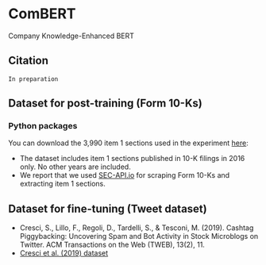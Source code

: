 # ComBERT
Company Knowledge-Enhanced BERT

## Citation
```
In preparation
```

## Dataset for post-training (Form 10-Ks)

### Python packages
You can download the 3,990 item 1 sections used in the experiment <a href="https://drive.google.com/drive/folders/1wDletufalrRncQEQxRgCQlqyoMWGg8x3?usp=sharing">here</a>: 
- The dataset includes item 1 sections published in 10-K filings in 2016 only. No other years are included.
- We report that we used <a href="https://sec-api.io">SEC-API.io</a> for scraping Form 10-Ks and extracting item 1 sections.


## Dataset for fine-tuning (Tweet dataset) 
* Cresci, S., Lillo, F., Regoli, D., Tardelli, S., & Tesconi, M. (2019). Cashtag Piggybacking: Uncovering Spam and Bot Activity in Stock Microblogs on Twitter. ACM Transactions on the Web (TWEB), 13(2), 11.
* [Cresci et al. (2019) dataset](https://zenodo.org/record/2686862#.Yi2D4nrP23A)
